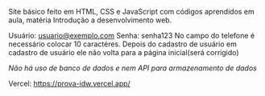 Site básico feito em HTML, CSS e JavaScript com códigos aprendidos em aula, matéria Introdução a desenvolvimento web.

Usuário: usuario@exemplo.com
Senha: senha123
No campo do telefone é necessário colocar 10 caractéres.
Depois do cadastro de usuário em cadastro de usuário ele não volta para a página inicial(será corrigido)

*Não há uso de banco de dados e nem API para armazenamento de dados*

Vercel: https://prova-idw.vercel.app/
